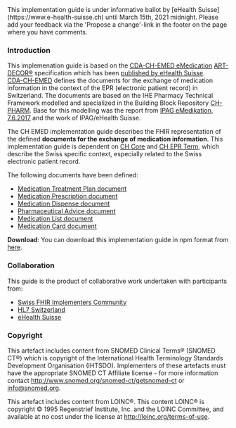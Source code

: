 <div markdown="1" class="stu-note">
This implementation guide is under informative ballot by [eHealth Suisse](https://www.e-health-suisse.ch) until March 15th, 2021 midnight. Please add your feedback via the 'Propose a change'-link in the footer on the page where you have comments.
</div>

### Introduction
This implemenation guide is based on the [CDA-CH-EMED eMedication](https://art-decor.org/art-decor/decor-project--cdachemed-) [ART-DECOR®](https://www.art-decor.org/mediawiki/index.php/Main_Page) specification which has been [published by eHealth Suisse](http://ehealthsuisse.art-decor.org/).   
[CDA-CH-EMED](https://art-decor.org/art-decor/decor-project--cdachemed-) defines the documents for the exchange of medication information in the context of the EPR (electronic patient record) in Switzerland. The documents are based on the IHE Pharmacy Technical Framework modelled and specialized in the Building Block Repository [CH-PHARM](https://art-decor.org/art-decor/decor-project--ch-pharm-). Base for this modelling was the report from [IPAG eMedikation, 7.6.2017](https://www.e-health-suisse.ch/fileadmin/user_upload/Dokumente/2017/D/170607_Bericht_eMedikation_IPAG.pdf) and the work of IPAG/eHealth Suisse.

The CH EMED implementation guide describes the FHIR representation of the defined **documents for the exchange of medication information**. This implementation guide is dependent on [CH Core](http://fhir.ch/ig/ch-core/index.html) and [CH EPR Term](http://fhir.ch/ig/ch-epr-term/index.html), which describe the Swiss specific context, especially related to the Swiss electronic patient record.

The following documents have been defined:
- [Medication Treatment Plan document](medication-treatment-plan-document.html)
- [Medication Prescription document](medication-prescription-document.html)
- [Medication Dispense document](medication-dispense-document.html)
- [Pharmaceutical Advice document](pharmaceutical-advice-document.html)
- [Medication List document](medication-list-document.html)
- [Medication Card document](medication-card-document.html)

**Download**: You can download this implementation guide in npm format from [here](package.tgz).


### Collaboration
This guide is the product of collaborative work undertaken with participants from:

* [Swiss FHIR Implementers Community](https://www.fhir.ch)
* [HL7 Switzerland](https://www.hl7.ch)
* [eHealth Suisse](https://www.e-health-suisse.ch/startseite.html)


### Copyright
This artefact includes content from SNOMED Clinical Terms&reg; (SNOMED CT&reg;) which is copyright of the 
International Health Terminology Standards Development Organisation (IHTSDO). Implementers of these artefacts must 
have the appropriate SNOMED CT Affiliate license - for more information contact 
http://www.snomed.org/snomed-ct/getsnomed-ct or info@snomed.org.

This artefact includes content from LOINC®. This content LOINC® is copyright © 1995 Regenstrief Institute, 
Inc. and the LOINC Committee, and available at no cost under the license at http://loinc.org/terms-of-use.